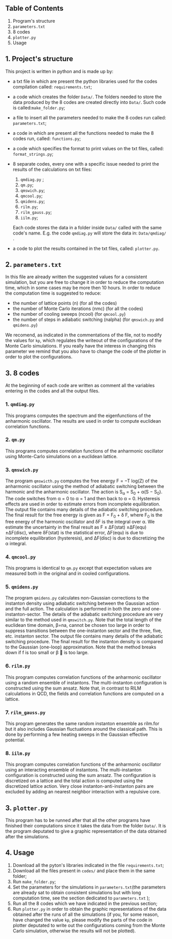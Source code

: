 ## Table of Contents 
 1. Program's structure
 2.  `parameters.txt` 
 3. 8 codes
 4. `plotter.py`
 5. Usage
## 1. Project's structure
This project is written in python and is made up by:
  - a txt file in which are present the python libraries used for the codes compilation called: `requirements.txt`;
  -  a code which creates the folder `Data/`. The folders needed to store the data produced by the 8 codes are created directly into `Data/`.   Such code is called:`make_folder.py`;
 -  a file to insert all the parameters needed to make the 8 codes run called: `parameters.txt`;
 - a code in which are present all the functions needed to make the 8 codes run, called: `functions.py`;
 - a code which specifies the format to print values on the txt files, called: `format_strings.py`;
 - 8 separate codes, every one with a specific issue needed to print the results of the calculations on txt files:
	 1. `qmdiag.py` ;
	 2. `qm.py`;
	 3. `qmswich.py`;
	 4. `qmcool.py`;
	 5. `qmidens.py`;
	 6. `rilm.py`;
	 7. `rilm_gauss.py`;
	 8. `iilm.py`; 

	Each code stores the data in a folder inside `Data/` called with the same code's name.
 E.g. the code `qmdiag.py` will store the data in: `Data/qmdiag/` .
 - a code to plot the results contained in the txt files, called: `plotter.py`.

## 2. `parameters.txt`
In this file are already written the suggested values for a consistent simulation, but you are free to change it in order to reduce the computation time, which in some cases may be more then 10 hours. In order to reduce the computation time is suggested to reduce: 

 - the number of lattice points (n) (for all the codes)
 - the number of Monte Carlo iterations (nmc) (for all the codes)
 - the number of cooling sweeps (ncool) (for `qmcool.py`)
 - the number of steps in adiabatic switching (nalpha) (for `qmswich.py` and `qmidens.py`)

We recomend, as indicated in the commentations of the file, not to modify the values for `kp`, which regulates the writeout of the configurations of the Monte Carlo simulations. If you really have the interess in changing this parameter we remind that you also have to change the code of the plotter in order to plot the configurations.

## 3. 8 codes
At the beginning of each code are written as comment all the variables entering in the codes and all the output files.

###  1. `qmdiag.py`
This programs computes the spectrum and the eigenfunctions of the anharmonic oscillator. The results are used in order to compute euclidean correlation functions.
###  2. `qm.py`
This programs computes correlation functions of the anharmonic oscillator using Monte-Carlo simulations on a euclidean lattice.
###  3. `qmswich.py`
The program `qmswicth.py` computes the free energy F = −T log(Z) of the anharmonic oscillator using the method of adiabatic switching between the harmonic and the anharmonic oscillator. The action is  S<sub>&alpha;</sub> = S<sub>0</sub> + &alpha;(S − S<sub>0</sub>). The code switches from &alpha; = 0 to &alpha; = 1 and then back to &alpha; = 0. Hysteresis effects are used in order to estimate errors from incomplete equilibration.
The output file contains many details of the adiabatic switching procedure. The final result for the free energy is given as F = F<sub>0</sub> + &delta; F, where F<sub>0</sub> is the free energy of the harmonic oscillator and &delta;F is the integral over &alpha;. We estimate the uncertainty in the final result as F ± &Delta;F(stat) ±&Delta;F(equ) ±&Delta;F(disc), where &delta;F(stat) is the statistical error, &Delta;F(equ) is due to incomplete equilibration (hysteresis), and &Delta;F(disc) is due to discretizing the &alpha; integral.
###  4. `qmcool.py`
This programs is identical to `qm.py` except that expectation values are measured both in the original and in cooled configurations.
###  5. `qmidens.py`
The program `qmidens.py` calculates non-Gaussian corrections to the instanton density using adiabatic switching between the Gaussian action and the full action. The calculation is performed in both the zero and one-instanton-sector. The details of the adiabatic switching procedure are very similar to the method used in `qmswitch.py`. Note that the total length of the euclidean time domain, &beta;=na, cannot be chosen too large in order to suppress transitions between the one-instanton sector and the three, five, etc. instanton sector.
The output file contains many details of the adiabatic switching procedure. The final result for the instanton density is compared to the Gaussian (one-loop) approximation. Note that the method breaks down if f is too small or &beta;  is too large.
###  6. `rilm.py`
This program computes correlation functions of the anharmonic oscillator using a random ensemble of instantons. The multi-instanton configuration is constructed using the sum ansatz. Note that, in contrast to RILM calculations in QCD, the fields and correlation functions are computed on a lattice.
###  7. `rilm_gauss.py`
This program generates the same random instanton ensemble as rilm.for but it also includes Gaussian fluctuations around the classical path. This is done by performing a few heating sweeps in the Gaussian effective potential. 
###  8. `iilm.py`
This program computes correlation functions of the anharmonic oscillator using an interacting ensemble of instantons. The multi-instanton configuration is constructed using the sum ansatz. The configuration is discretized on a lattice and the total action is computed
using the discretized lattice action. Very close instanton-anti-instanton pairs are excluded by adding an nearest neighbor interaction with a repulsive core.
## 3. `plotter.py`
This program has to be runned after that all the other programs have finished their computations since it takes the data from the folder `Data/`. 
It is the program deputated to give a graphic representation of the data obtained after the simulations.
## 4. Usage

 1. Download all the pyton's libraries indicated in the file `requirements.txt`;
 2. Download all the files present in `codes/` and place them in the same folder;
 3. Run `make_folder.py`;
 4. Set the parameters for the simulations in `parameters.txt`(the parameters are already sat to obtain consistent simulations but with long computation time, see the section dedicated to `parameters.txt` );
 5. Run all the 8 codes which we have indicated in the previous section;
 6. Run `plotter.py` in order to obtain the graphic representations of the data obtained after the runs of all the simulations (if you, for some reason, have changed the value `kp`, please modify the parts of the code in plotter deputated to write out the configurations coming from the Monte Carlo simulation, otherwise the results will not be plotted).
